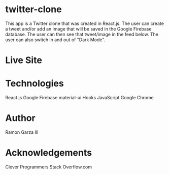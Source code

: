 # twitter-clone

This app is a Twitter clone that was created in React.js.  The user can create a tweet and/or add an image that will be saved in the Google Firebase database. The user can then see that tweet/image in the feed below.  The user can also switch in and out of "Dark Mode". 

# Live Site


# Technologies 
React.js
Google Firebase
material-ui
Hooks
JavaScript
Google Chrome

# Author
Ramon Garza III

# Acknowledgements
Clever Programmers 
Stack Overflow.com
